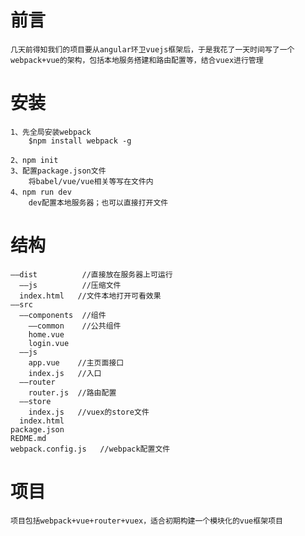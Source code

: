 # 前言 #
	几天前得知我们的项目要从angular环卫vuejs框架后，于是我花了一天时间写了一个webpack+vue的架构，包括本地服务搭建和路由配置等，结合vuex进行管理
# 安装 #
	1、先全局安装webpack
		$npm install webpack -g
		
	2、npm init
	3、配置package.json文件
		将babel/vue/vue相关等写在文件内
	4、npm run dev
		dev配置本地服务器；也可以直接打开文件
# 结构 #
	——dist          //直接放在服务器上可运行
	  ——js          //压缩文件
	  index.html   //文件本地打开可看效果
	——src
	  ——components  //组件
	    ——common    //公共组件
        home.vue
        login.vue
      ——js
		app.vue    //主页面接口
		index.js   //入口
      ——router
		router.js  //路由配置
      ——store
		index.js   //vuex的store文件
      index.html
    package.json
    REDME.md
    webpack.config.js   //webpack配置文件
# 项目 #
	项目包括webpack+vue+router+vuex，适合初期构建一个模块化的vue框架项目
